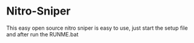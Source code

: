 # Nitro-Sniper
This easy open source nitro sniper is easy to use, just start the setup file and after run the RUNME.bat
